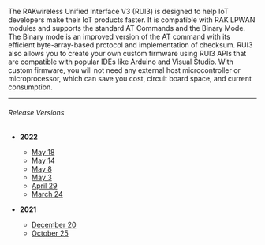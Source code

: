<rk-head img="/assets/images/release-notes/rui.png"></rk-head>



The RAKwireless Unified Interface V3 (RUI3) is designed to help IoT developers make their IoT products faster. It is compatible with RAK LPWAN modules and supports the standard AT Commands and the Binary Mode. The Binary mode is an improved version of the AT command with its efficient byte-array-based protocol and implementation of checksum. RUI3 also allows you to create your own custom firmware using RUI3 APIs that are compatible with popular IDEs like Arduino and Visual Studio. With custom firmware, you will not need any external host microcontroller or microprocessor, which can save you cost, circuit board space, and current consumption.

---

###### Release Versions

- <b> 2022 </b>
    - [May 18](/Release-Notes/RUI/2022/May-18/)
    - [May 14](/Release-Notes/RUI/2022/May-14/)
    - [May 8](/Release-Notes/RUI/2022/May-8/)
    - [May 3](/Release-Notes/RUI/2022/May-3/)
    - [April 29](/Release-Notes/RUI/2022/April-29/)
    - [March 24](/Release-Notes/RUI/2022/March-24/)


- <b> 2021 </b>
    - [December 20](/Release-Notes/RUI/2021/December-20/)
    - [October 25](/Release-Notes/RUI/2021/October-25/)
